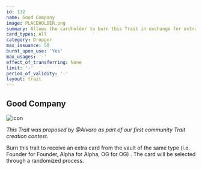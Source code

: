 ```yaml
---
id: 132
name: Good Company
image: PLACEHOLDER.png
summary: Allows the cardholder to burn this Trait in exchange for extra card from the vault (randomly selected)
card_types: All
category: Dropper
max_issuance: 50
burnt_upon_use: 'Yes'
max_usages: '-'
effect_of_transferring: None
limit: '-'
period_of_validity: '-'
layout: trait
---
```


## Good Company

![icon](/assets/images/trait-icons/{{page.image}})

*This Trait was proposed by @Alvaro as part of our first community Trait creation contest.*

Burn this trait to receive an extra card from the vault of the same type (i.e. Founder for Founder, Alpha for Alpha, OG for OG) . The card will be selected through a randomized process.
